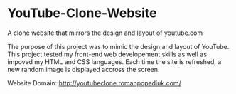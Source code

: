 # YouTube-Clone-Website
A clone website that mirrors the design and layout of youtube.com

The purpose of this project was to mimic the design and layout of YouTube.
This project tested my front-end web developement skills as well as impoved my HTML and CSS languages.
Each time the site is refreshed, a new random image is displayed accross the screen.

Website Domain: http://youtubeclone.romanpopadiuk.com/
